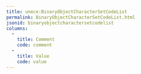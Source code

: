 ```yaml
---
title: unece:BinaryObjectCharacterSetCodeList
permalink: BinaryObjectCharacterSetCodeList.html
jsonid: binaryobjectcharactersetcodelist
columns:
  - 
    title: Comment
    code: comment
  - 
    title: Value
    code: value
---
```

